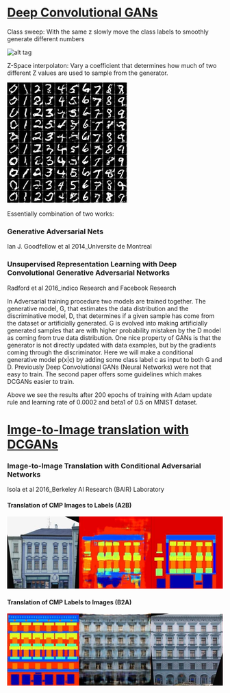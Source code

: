 # [**Deep Convolutional GANs**](notebooks/DCGAN_MNIST.ipynb)

Class sweep: With the same z slowly move the class labels to smoothly generate different numbers

![alt tag](trained_models/DCGAN_MNIST/class_sweep/class_sweep.gif)

Z-Space interpolaton: Vary a coefficient that determines how much of two different Z values are used to sample from the generator.

![alt tag](trained_models/DCGAN_MNIST/zspace_sweep/zspace_sweep.gif)

Essentially combination of two works:

### Generative Adversarial Nets
Ian J. Goodfellow et al 2014_Universite de Montreal
### Unsupervised Representation Learning with Deep Convolutional Generative Adversarial Networks
Radford et al 2016_indico Research and Facebook Research

In Adversarial training procedure two models are trained together. The generative model, G, that estimates the data distribution and the discriminative model, D, that determines if a given sample has come from the dataset or artificially generated. G is evolved into making artificially generated samples that are with higher probability mistaken by the D model as coming from true data distribution. One nice property of GANs is that the generator is not directly updated with data examples, but by the gradients coming through the discriminator. Here we will make a conditional generative model p(x|c) by adding some class label c as input to both G and D.
Previously Deep Convolutional GANs (Neural Networks) were not that easy to train. The second paper offers some guidelines which makes DCGANs easier to train.

Above we see the results after 200 epochs of training with Adam update rule and learning rate of 0.0002 and beta1 of 0.5 on MNIST dataset.
# [**Imge-to-Image translation with DCGANs**](notebooks/img2imgGAN.ipynb)
### Image-to-Image Translation with Conditional Adversarial Networks
Isola et al 2016_Berkeley AI Research (BAIR) Laboratory

#### Translation of CMP Images to Labels (A2B)
![alt tag](trained_models/img2imgGAN_CMP_A2B/generated_3.jpg)

#### Translation of CMP Labels to Images (B2A)
![alt tag](trained_models/img2imgGAN_CMP_B2A/generated_1.jpg)

